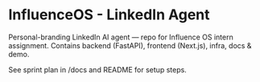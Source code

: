 # InfluenceOS - LinkedIn Agent

Personal-branding LinkedIn AI agent — repo for Influence OS intern assignment.
Contains backend (FastAPI), frontend (Next.js), infra, docs & demo.

See sprint plan in /docs and README for setup steps.
